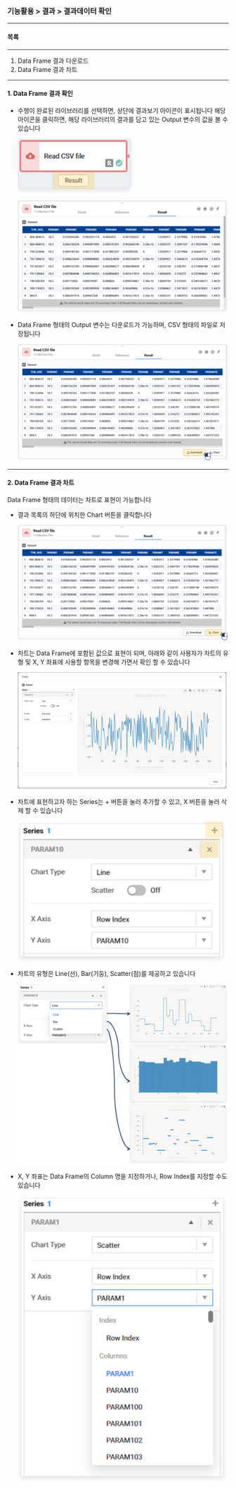 ### 기능활용 > 결과 > 결과데이터 확인



------

#### 목록

------

1. Data Frame 결과 다운로드
2. Data Frame 결과 차트



------

#### 1. Data Frame 결과 확인



- 수행이 완료된 라이브러리를 선택하면, 상단에 결과보기 아이콘이 표시됩니다 
  해당 아이콘을 클릭하면, 해당 라이브러리의 결과를 담고 있는 Output 변수의 값을 볼 수 있습니다

  ![](./img/기능활용_03_결과_02_결과데이터_확인-01.png)

  

  ![](./img/기능활용_03_결과_02_결과데이터_확인-02.png)

  

- Data Frame 형태의 Output 변수는 다운로드가 가능하며, CSV 형태의 파일로 저장됩니다

  ![](./img/기능활용_03_결과_02_결과데이터_확인-08.png)



------

#### 2. Data Frame 결과 차트

Data Frame 형태의 데이터는 차트로 표현이 가능합니다



- 결과 목록의 하단에 위치한 Chart 버튼을 클릭합니다

  ![](./img/기능활용_03_결과_02_결과데이터_확인-03.png)

  

- 차트는 Data Frame에 포함된 값으로 표현이 되며, 아래와 같이 사용자가 차트의 유형 및 X, Y 좌표에 사용할 항목을 변경해 가면서 확인 할 수 있습니다

  ![](./img/기능활용_03_결과_02_결과데이터_확인-04.png)

  

- 차트에 표현하고자 하는 Series는 + 버튼을 눌러 추가할 수 있고, X 버튼을 눌러 삭제 할 수 있습니다

  ![](./img/기능활용_03_결과_02_결과데이터_확인-05.png)

  

- 차트의 유형은 Line(선), Bar(기둥), Scatter(점)를 제공하고 있습니다

  ![](./img/기능활용_03_결과_02_결과데이터_확인-06.png)

  

- X, Y 좌표는 Data Frame의 Column 명을 지정하거나, Row Index를 지정할 수도 있습니다

  ![](./img/기능활용_03_결과_02_결과데이터_확인-07.png)



